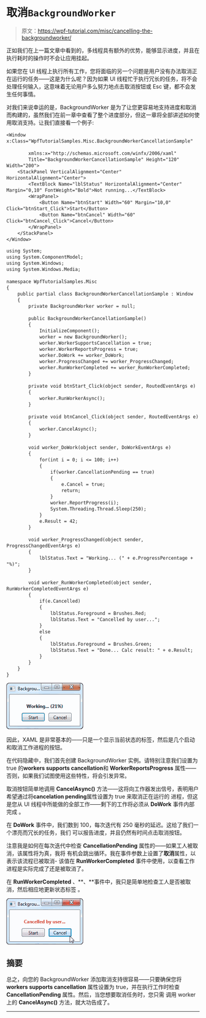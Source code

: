 # 取消`BackgroundWorker`

> 原文：<https://wpf-tutorial.com/misc/cancelling-the-backgroundworker/>

正如我们在上一篇文章中看到的，多线程具有额外的优势，能够显示进度，并且在执行耗时的操作时不会让应用挂起。

如果您在 UI 线程上执行所有工作，您将面临的另一个问题是用户没有办法取消正在运行的任务——这是为什么呢？因为如果 UI 线程忙于执行冗长的任务，将不会处理任何输入，这意味着无论用户多么努力地点击取消按钮或 Esc 键，都不会发生任何事情。

对我们来说幸运的是，BackgroundWorker 是为了让您更容易地支持进度和取消而构建的，虽然我们在前一章中查看了整个进度部分，但这一章将全部讲述如何使用取消支持。让我们直接看一个例子:

```
<Window x:Class="WpfTutorialSamples.Misc.BackgroundWorkerCancellationSample"

        xmlns:x="http://schemas.microsoft.com/winfx/2006/xaml"
        Title="BackgroundWorkerCancellationSample" Height="120" Width="200">
    <StackPanel VerticalAlignment="Center" HorizontalAlignment="Center">
        <TextBlock Name="lblStatus" HorizontalAlignment="Center" Margin="0,10" FontWeight="Bold">Not running...</TextBlock>
        <WrapPanel>
            <Button Name="btnStart" Width="60" Margin="10,0" Click="btnStart_Click">Start</Button>
            <Button Name="btnCancel" Width="60" Click="btnCancel_Click">Cancel</Button>
        </WrapPanel>
    </StackPanel>
</Window>
```

```
using System;
using System.ComponentModel;
using System.Windows;
using System.Windows.Media;

namespace WpfTutorialSamples.Misc
{
	public partial class BackgroundWorkerCancellationSample : Window
	{
		private BackgroundWorker worker = null;

		public BackgroundWorkerCancellationSample()
		{
			InitializeComponent();
			worker = new BackgroundWorker();
			worker.WorkerSupportsCancellation = true;
			worker.WorkerReportsProgress = true;
			worker.DoWork += worker_DoWork;
			worker.ProgressChanged += worker_ProgressChanged;
			worker.RunWorkerCompleted += worker_RunWorkerCompleted;
		}

		private void btnStart_Click(object sender, RoutedEventArgs e)
		{
			worker.RunWorkerAsync();
		}

		private void btnCancel_Click(object sender, RoutedEventArgs e)
		{
			worker.CancelAsync();
		}

		void worker_DoWork(object sender, DoWorkEventArgs e)
		{
			for(int i = 0; i <= 100; i++)
			{
				if(worker.CancellationPending == true)
				{
					e.Cancel = true;
					return;
				}
				worker.ReportProgress(i);
				System.Threading.Thread.Sleep(250);
			}
			e.Result = 42;
		}

		void worker_ProgressChanged(object sender, ProgressChangedEventArgs e)
		{
			lblStatus.Text = "Working... (" + e.ProgressPercentage + "%)";
		}

		void worker_RunWorkerCompleted(object sender, RunWorkerCompletedEventArgs e)
		{
			if(e.Cancelled)
			{
				lblStatus.Foreground = Brushes.Red;
				lblStatus.Text = "Cancelled by user...";
			}
			else
			{
				lblStatus.Foreground = Brushes.Green;
				lblStatus.Text = "Done... Calc result: " + e.Result;
			}
		}
	}
}
```

![](img/c40f4af96c41ead79588208fffb66889.png "Our test application while running") <input type="hidden" name="IL_IN_ARTICLE">

因此，XAML 是非常基本的——只是一个显示当前状态的标签，然后是几个启动和取消工作进程的按钮。

在代码隐藏中，我们首先创建 BackgroundWorker 实例。请特别注意我们设置为 true 的**workers supports cancellation**和 **WorkerReportsProgress** 属性——否则，如果我们试图使用这些特性，将会引发异常。

取消按钮简单地调用 **CancelAsync()** 方法——这将向工作器发出信号，表明用户希望通过将**cancelation pending**属性设置为 true 来取消正在运行的 进程，但这是您从 UI 线程中所能做的全部工作——剩下的工作将必须从 **DoWork** 事件内部完成 。

在 **DoWork** 事件中，我们数到 100，每次迭代有 250 毫秒的延迟。这给了我们一个漂亮而冗长的任务，我们 可以报告进度，并且仍然有时间点击取消按钮。

注意我是如何在每次迭代中检查 **CancellationPending** 属性的——如果工人被取消，该属性将为真，我将 有机会跳出循环。我在事件参数上设置了**取消**属性，以表示该流程已被取消- 该值在 **RunWorkerCompleted** 事件中使用，以查看工作进程是实际完成了还是被取消了。

在 **RunWorkerCompleted** 、**、**事件中，我只是简单地检查工人是否被取消，然后相应地更新状态标签 。

![](img/bf36ef05c7b788ec4626d45a538af8b3.png "Our test application after being cancelled")

## 摘要

总之，向您的 BackgroundWorker 添加取消支持很容易——只要确保您将**workers supports cancellation** 属性设置为 true，并在执行工作时检查 **CancellationPending** 属性。然后，当您想要取消任务时，您只需 调用 worker 上的 **CancelAsync()** 方法，就大功告成了。

* * *